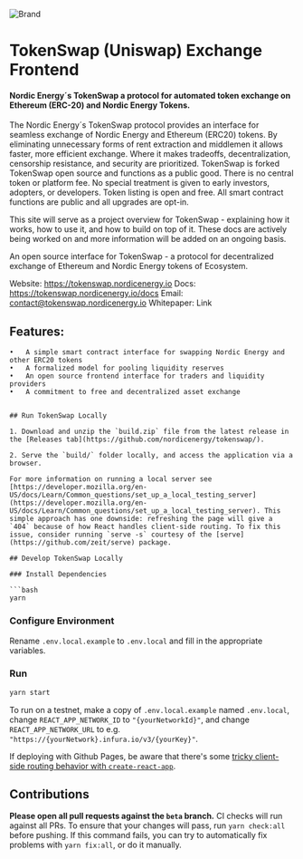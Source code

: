 
![Brand](docs/image/cryptocurrency-exchange-logo.png)

# TokenSwap (Uniswap) Exchange Frontend

####  Nordic Energy´s TokenSwap a protocol for automated token exchange on Ethereum (ERC-20) and Nordic Energy Tokens.

The Nordic Energy´s TokenSwap protocol provides an interface for seamless exchange of Nordic Energy and Ethereum (ERC20) tokens. By eliminating unnecessary forms of rent extraction and middlemen it allows faster, more efficient exchange. Where it makes tradeoffs, decentralization, censorship resistance, and security are prioritized. TokenSwap is forked TokenSwap open source and functions as a public good. There is no central token or platform fee. No special treatment is given to early investors, adopters, or developers. Token listing is open and free. All smart contract functions are public and all upgrades are opt-in.

This site will serve as a project overview for TokenSwap - explaining how it works, how to use it, and how to build on top of it. These docs are actively being worked on and more information will be added on an ongoing basis.

An open source interface for TokenSwap - a protocol for decentralized exchange of Ethereum and Nordic Energy tokens of Ecosystem.

Website: https://tokenswap.nordicenergy.io
Docs: https://tokenswap.nordicenergy.io/docs
Email: contact@tokenswap.nordicenergy.io
Whitepaper: Link

## Features:

	•	A simple smart contract interface for swapping Nordic Energy and other ERC20 tokens
	•	A formalized model for pooling liquidity reserves
	•	An open source frontend interface for traders and liquidity providers
	•	A commitment to free and decentralized asset exchange
```

## Run TokenSwap Locally

1. Download and unzip the `build.zip` file from the latest release in the [Releases tab](https://github.com/nordicenergy/tokenswap/).

2. Serve the `build/` folder locally, and access the application via a browser.

For more information on running a local server see [https://developer.mozilla.org/en-US/docs/Learn/Common_questions/set_up_a_local_testing_server](https://developer.mozilla.org/en-US/docs/Learn/Common_questions/set_up_a_local_testing_server). This simple approach has one downside: refreshing the page will give a `404` because of how React handles client-side routing. To fix this issue, consider running `serve -s` courtesy of the [serve](https://github.com/zeit/serve) package.

## Develop TokenSwap Locally

### Install Dependencies

```bash
yarn
```

### Configure Environment

Rename `.env.local.example` to `.env.local` and fill in the appropriate variables.

### Run

```bash
yarn start
```

To run on a testnet, make a copy of `.env.local.example` named `.env.local`, change `REACT_APP_NETWORK_ID` to `"{yourNetworkId}"`, and change `REACT_APP_NETWORK_URL` to e.g. `"https://{yourNetwork}.infura.io/v3/{yourKey}"`.

If deploying with Github Pages, be aware that there's some [tricky client-side routing behavior with `create-react-app`](https://create-react-app.dev/docs/deployment#notes-on-client-side-routing).

## Contributions

**Please open all pull requests against the `beta` branch.** CI checks will run against all PRs. To ensure that your changes will pass, run `yarn check:all` before pushing. If this command fails, you can try to automatically fix problems with `yarn fix:all`, or do it manually.
